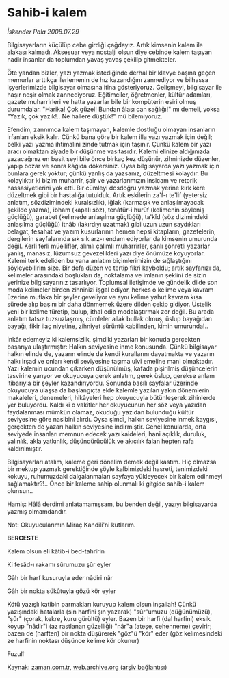 # Sahib-i kalem

*İskender Pala 2008.07.29*

<tr><td class="metin" colspan="2" style="padding-top: 20px; padding-left: 5px; padding-right: 10px;">Bilgisayarların küçülüp cebe girdiği çağdayız. Artık kimsenin kalem ile alakası kalmadı. Aksesuar veya nostalji olsun diye cebinde kalem taşıyan nadir insanlar da toplumdan yavaş yavaş çekilip gitmekteler.</td></tr><tr><td class="metin" colspan="2" style="padding-top: 20px; padding-left: 5px; padding-right: 10px;"><p> Öte yandan bizler, yazı yazmak istediğinde derhal bir klavye başına geçen memurlar arttıkça ilerlemenin de hız kazandığını zannediyor ve bilhassa işyerlerimizde bilgisayar olmasına itina gösteriyoruz. Gelişmeyi, bilgisayar ile haşır neşir olmak zannediyoruz. Eğitimciler, öğretmenler, kültür adamları, gazete muharrirleri ve hatta yazarlar bile bir kompüterin esiri olmuş durumdalar. "Harika! Çok güzel! Bundan âlası can sağlığı!" mı demeli, yoksa "Yazık, çok yazık!.. Ne hallere düştük!" mü bilemiyoruz. 
<p>Efendim, zannımca kalem taşımayan, kalemle dostluğu olmayan insanların irfanları eksik kalır. Çünkü bana göre bir kalem illa yazı yazmak için değil; belki yazı yazma ihtimalini zinde tutmak için taşınır. Çünkü kalem bir yazı aracı olmaktan ziyade bir düşünme vasıtasıdır. Kalemi elinize aldığınızda yazacağınız en basit şeyi bile önce birkaç kez düşünür, zihninizde düzenler, yapıp bozar ve sonra kâğıda dökersiniz. Oysa bilgisayarda yazı yazmak için bunlara gerek yoktur; çünkü yanlış da yazsanız, düzeltmesi kolaydır. Bu kolaylıktır ki bizim muharrir, şair ve yazarlarımızın insicam ve retorik hassasiyetlerini yok etti. Bir cümleyi dosdoğru yazmak yerine kırk kere düzeltmek gibi bir hastalığa tutulduk. Artık eskilerin za'f-ı te'lif (yetersiz anlatım, sözdizimindeki kuralsızlık), iğlak (karmaşık ve anlaşılmayacak şekilde yazma), ibham (kapalı söz), tenâfür-i hurûf (kelimenin söyleniş güçlüğü), garabet (kelimede anlaşılma güçlüğü), ta'kîd (söz dizimindeki anlaşılma güçlüğü) itnâb (lakırdıyı uzatmak) gibi uzun uzun saydıkları belagat, fesahat ve yazım kusurlarının hemen hepsi kitapların, gazetelerin, dergilerin sayfalarında sık sık arz-ı endam ediyorlar da kimsenin umurunda değil. Kerli ferli müellifler, alımlı çalımlı muharrirler, şanlı şöhretli yazarlar yanlış, manasız, lüzumsuz gevezelikleri yazı diye önümüze koyuyorlar. Kalemi terk edeliden bu yana anlatım biçimlerimizin de sığlaştığını söyleyebilirim size. Bir defa düzen ve tertip fikri kayboldu; artık sayfanızı da, kelimeler arasındaki boşlukları da, noktalama ve imlanın şeklini de sizin yerinize bilgisayarınız tasarlıyor. Toplumsal iletişimde ve gündelik dilde son moda kelimeler birden zihninizi işgal ediyor, herkes o kelime veya kavram üzerine mutlaka bir şeyler geveliyor ve aynı kelime yahut kavram kısa sürede alıp başını bir daha dönmemek üzere dilden çekip gidiyor. Üstelik yeni bir kelime türetip, bulup, ithal edip modalaştırmak zor değil. Bu arada anlatım tatsız tuzsuzlaşmış, cümleler allak bullak olmuş, üslup bayağıdan bayağı, fikir ilaç niyetine, zihniyet sürüntü kabilinden, kimin umurunda!.. 
<p>İnkâr edemeyiz ki kalemsizlik, şimdiki yazarları bir konuda gerçekten başarıya ulaştırmıştır: Halkın seviyesine inme konusunda. Çünkü bilgisayar halkın elinde de, yazarın elinde de kendi kurallarını dayatmakta ve yazarın halkı irşad ve onları kendi seviyesine taşıma ulvi emeline mani olmaktadır. Yazı kalemin ucundan çıkarken düşünülmüş, kafada pişirilmiş düşüncelerin tasvirine yarıyor ve okuyucuya gerek anlatım, gerek üslup, gerekse anlam itibarıyla bir şeyler kazandırıyordu. Sonunda basılı sayfalar üzerinde okuyucuya ulaşsa da başlangıçta elde kalemle yazılan yakın dönemlerin makaleleri, denemeleri, hikâyeleri hep okuyucuyla bütünleşerek zihinlerde yer buluyordu. Kaldı ki o vakitler her okuyucunun her söz veya yazıdan faydalanması mümkün olamaz, okuduğu yazıdan bulunduğu kültür seviyesine göre nasibini alırdı. Oysa şimdi, halkın seviyesine inmek kaygısı, gerçekten de yazarı halkın seviyesine indirmiştir. Genel konularda, orta seviyede insanları memnun edecek yazı kaideleri, hani açıklık, duruluk, yalınlık, akla yatkınlık, düşündürücülük ve akıcılık falan hepten rafa kaldırılmıştır. 
<p>Bilgisayarları atalım, kaleme geri dönelim demek değil kastım. Hiç olmazsa bir mektup yazmak gerektiğinde şöyle kalbimizdeki hasreti, tenimizdeki kokuyu, ruhumuzdaki dalgalanmaları sayfaya yükleyecek bir kalem edinmeyi sağlamaktır?!.. Önce bir kaleme sahip olunmalı ki gitgide sahib-i kalem olunsun.. 
<p>Hamiş: Hâlâ derdimi anlatamamışsam, bu benden değil, yazıyı bilgisayarda yazmış olmamdandır. 
<p>Not: Okuyucularımın Miraç Kandili'ni kutlarım.
<p><b>BERCESTE</b>
<p>Kalem olsun eli kâtib-i bed-tahrîrin
<p>Ki fesâd-ı rakamı sûrumuzu şûr eyler
<p>Gâh bir harf kusuruyla eder nâdiri nâr
<p>Gâh bir nokta sükûtuyla gözü kör eyler
<p>Kötü yazışlı katibin parmakları kuruyup kalem olsun inşallah! Çünkü yazışındaki hatalarla (sin harfini şın yazarak) "sûr"umuzu (düğünümüzü), "şûr" (çorak, kekre, kuru gürültü) eyler. Bazen bir harfi (dal harfini) eksik koyup "nâdir"i (az rastlanan güzelliği) "nâr"a (ateşe, cehenneme) çevirir; bazen de (harften) bir nokta düşürerek "göz"ü "kör" eder (göz kelimesindeki ze harfinin noktası düşünce kelime kör okunur)
<p>Fuzulî<br/></p></p></p></p></p></p></p></p></p></p></p></p></p></td></tr>

Kaynak: [zaman.com.tr](http://zaman.com.tr/yazar.do?yazino=719664), [web.archive.org (arşiv bağlantısı)](http://web.archive.org/web/20080828114119/http://www.zaman.com.tr:80/yazar.do?yazino=719664)
